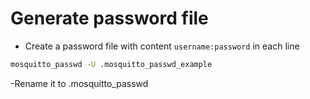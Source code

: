 # Generate password file

- Create a password file with content `username:password` in each line

```bash
mosquitto_passwd -U .mosquitto_passwd_example
```

-Rename it to .mosquitto_passwd
